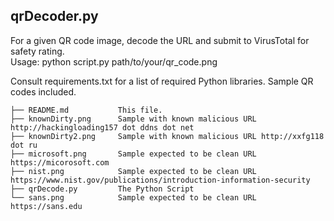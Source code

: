 ## qrDecoder.py
For a given QR code image, decode the URL and submit to VirusTotal for safety rating.<br>
Usage: python script.py path/to/your/qr_code.png<p>

Consult requirements.txt for a list of required Python libraries.
Sample QR codes included.<br>

```
├── README.md           This file.
├── knownDirty.png      Sample with known malicious URL http://hackingloading157 dot ddns dot net
├── knownDirty2.png     Sample with known malicious URL http://xxfg118 dot ru
├── microsoft.png       Sample expected to be clean URL https://micorosoft.com
├── nist.png            Sample expected to be clean URL https://www.nist.gov/publications/introduction-information-security
├── qrDecode.py         The Python Script
└── sans.png            Sample expected to be clean URL https://sans.edu
```